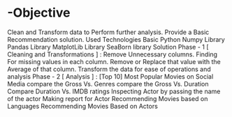 # -Objective
Clean and Transform data to Perform further analysis.
Provide a Basic Recommendation solution.
Used Technologies
Basic Python
Numpy Library
Pandas Library
MatplotLib Library
SeaBorn library
Solution
Phase - 1 [ Cleaning and Transformations ] :
Remove Unnecessary columns.
Finding For missing values in each column.
Remove or Replace that value with the Average of that column.
Transform the data for ease of operations and analysis
Phase - 2 [ Analysis ] :
[Top 10] Most Popular Movies on Social Media
compare the Gross Vs. Genres
compare the Gross Vs. Duration
Compare Duration Vs. IMDB ratings
Inspecting Actor by passing the name of the actor
Making report for Actor
Recommending Movies based on Languages
Recommending Movies Based on Actors
